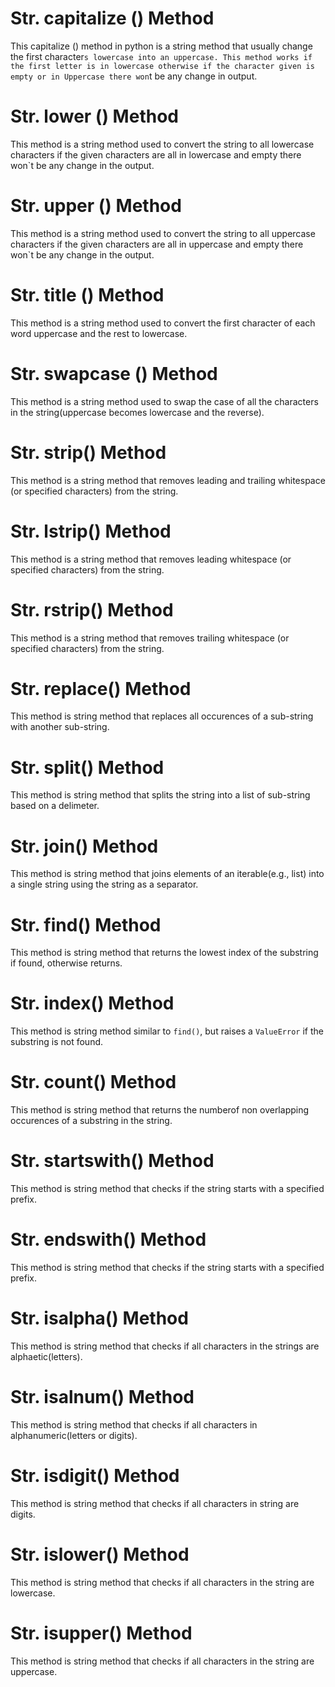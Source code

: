 # Str. capitalize () Method
This capitalize () method in python is a string method that usually change the first character`s lowercase into an uppercase.
This method works if the first letter is in lowercase otherwise if the character given is empty or in Uppercase there won`t be any change in output.
# Str. lower () Method
This method is a string method used to convert the string to all lowercase characters if the given characters are all in lowercase and empty there won`t be any change in the output.
# Str. upper () Method
This method is a string method used to convert the string to all uppercase characters if the given characters are all in uppercase and empty there won`t be any change in the output.
# Str. title () Method
This method is a string method used to convert the first character of each word uppercase and the rest to lowercase.
# Str. swapcase () Method
This method is a string method used to swap the case of all the characters in the string(uppercase becomes lowercase and the reverse).
# Str. strip() Method
This method is a string method that removes leading and trailing whitespace (or specified characters) from the string.
# Str. lstrip() Method
This method is a string method that removes leading whitespace (or specified characters) from the string.
# Str. rstrip() Method
This method is a string method that removes trailing whitespace (or specified characters) from the string.
# Str. replace() Method
This method is string method that replaces all occurences of a sub-string with another sub-string.
# Str. split() Method
This method is string method that splits the string into a list of sub-string based on a delimeter.
# Str. join() Method
This method is string method that joins elements of an iterable(e.g., list) into a single string using the string as a separator. 
# Str. find() Method
This method is string method that returns the lowest index of the substring if found, otherwise returns. 
# Str. index() Method
This method is string method similar to `find()`, but raises a `ValueError` if the substring is not found.
# Str. count() Method
This method is string method that returns the numberof non overlapping occurences of a substring in the string.
# Str. startswith() Method
This method is string method that checks if the string starts with a specified prefix.
# Str. endswith() Method
This method is string method that checks if the string starts with a specified prefix.
# Str. isalpha() Method
This method is string method that checks if all characters in the strings are alphaetic(letters).
# Str. isalnum() Method
This method is string method that checks if all characters in alphanumeric(letters or digits).
# Str. isdigit() Method
This method is string method that checks if all characters in string are digits.
# Str. islower() Method
This method is string method that checks if all characters in the string are lowercase.
# Str. isupper() Method
This method is string method that checks if all characters in the string are uppercase.